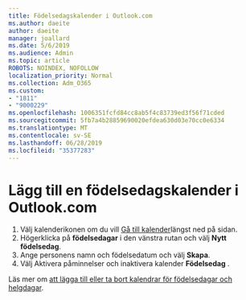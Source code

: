 ```yaml
---
title: Födelsedagskalender i Outlook.com
ms.author: daeite
author: daeite
manager: joallard
ms.date: 5/6/2019
ms.audience: Admin
ms.topic: article
ROBOTS: NOINDEX, NOFOLLOW
localization_priority: Normal
ms.collection: Adm_O365
ms.custom:
- "1811"
- "9000229"
ms.openlocfilehash: 1006351fcfd84cc8ab5f4c83739ed3f56f71cded
ms.sourcegitcommit: 5fb7a4b28859690020efdea630d03e70cc0e6334
ms.translationtype: MT
ms.contentlocale: sv-SE
ms.lasthandoff: 06/28/2019
ms.locfileid: "35377283"
---
```

# <a name="add-a-birthday-calendar-in-outlookcom"></a>Lägg till en födelsedagskalender i Outlook.com

1. Välj kalenderikonen om du vill [Gå till kalender](https://outlook.live.com/mail/calendar)längst ned på sidan.
1. Högerklicka på **födelsedagar** i den vänstra rutan och välj **Nytt födelsedag**.
1. Ange personens namn och födelsedatum och välj **Skapa**.
1. Välj Aktivera påminnelser och inaktivera kalender **Födelsedag** .

Läs mer om [att lägga till eller ta bort kalendrar för födelsedagar och helgdagar](https://support.office.com/article/b8e636da-fda8-413f-940e-68396efa49a6).